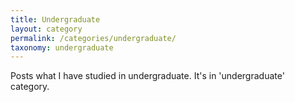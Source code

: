 ```yaml
---
title: Undergraduate
layout: category
permalink: /categories/undergraduate/
taxonomy: undergraduate
---
```

Posts what I have studied in undergraduate. It's in 'undergraduate' category.

